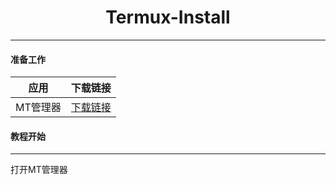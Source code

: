 <h1 align="center">Termux-Install</h1>
<hr/>

#### 准备工作

| 应用 | 下载链接|
|----|----|
| MT管理器 | [下载链接](https://mt2.cn/download/) |

#### 教程开始

<hr>

打开MT管理器

![]()